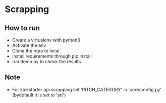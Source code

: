 # Scrapping

## How to run
- Create a virtualenv with python3
- Activate the env 
- Clone the repo to local
- install requirements through pip install
- run demo.py to check the results


## Note

- For kickstarter api scrapping set 'PITCH_CATEGORY' in 'core/config.py' (bydefault it is set to 'art')
